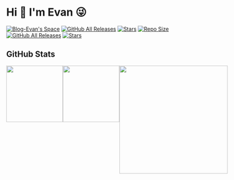 # Hi 👋 I'm Evan 😜

[![Blog-Evan's Space](https://img.shields.io/badge/Blog-Evan's%20Space-black?logo=blog&color=FE3A83)](https://evan.xin)
[![GitHub All Releases](https://img.shields.io/github/downloads/EvanTop/EvanNav/total.svg?color=FE3A83)](https://github.com/EvanTop/EvanNav/releases)
[![Stars](https://img.shields.io/github/stars/EvanTop/EvanNav)](https://github.com/EvanTop/EvanNav/stargazers)
[![Repo Size](https://img.shields.io/github/repo-size/EvanTop/EvanNav_SV?style=flat)](https://github.com/EvanTop/EvanNav_SV)
[![GitHub All Releases](https://img.shields.io/github/downloads/EvanTop/EvanNav_SV/total?style=flat)](https://github.com/EvanTop/EvanNav_SV/releases)
[![Stars](https://img.shields.io/github/stars/EvanTop/EvanNav_SV?style=flat)](https://github.com/EvanTop/EvanNav_SV/stargazers)




## GitHub Stats

<div style="display:flex;justify-content:space-between">
  <a href="https://github.com/EvanTop">
    <img height="150px" src="https://github-readme-stats.vercel.app/api?username=EvanTop&show_icons=true&count_private=true&theme=radical" />
  </a>
  <a href="https://github.com/EvanTop">
    <img height="150px" style="object-fit:cover" src="https://github-readme-stats.vercel.app/api/top-langs/?username=EvanTop&layout=compact&theme=radical" />
  </a>
  <a href="https://github.com/EvanTop/EvanNav/releases/tag/EvanNav_v6.3">
    <img height="287px" src="https://i.imgur.com/wCWphmu.png" />
  </a>
</div>

